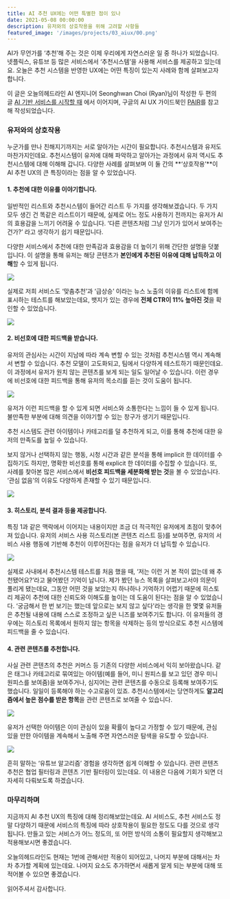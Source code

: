 ```yaml
---
title: AI 추천 UX에는 어떤 특별한 점이 있나 
date: 2021-05-08 00:00:00
description: 유저와의 상호작용을 위해 고려할 사항들
featured_image: '/images/projects/03_aiux/00.png'
---
```


AI가 무언가를 ‘추천’해 주는 것은 이제 우리에게 자연스러운 일 중 하나가 되었습니다. 넷플릭스, 유튜브 등 많은 서비스에서 ‘추천시스템’을 사용해 서비스를 제공하고 있는데요. 오늘은 추천 시스템을 반영한 UX에는 어떤 특징이 있는지 사례와 함께 살펴보고자 합니다.

이 글은 오늘의헤드라인 AI 엔지니어 
Seonghwan Choi (Ryan)님이 작성한 두 편의 글 [AI 기반 서비스를 시작할 때](https://medium.com/oheadline/ai-기반-서비스를-시작할-때-1-c53e4635be6f) 에서 이어지며, 구글의 AI UX 가이드북인 [PAIR](https://pair.withgoogle.com/guidebook)를 참고해 작성되었습니다.

### 유저와의 상호작용

누군가를 만나 친해지기까지는 서로 알아가는 시간이 필요합니다. 추천시스템과 유저도 마찬가지인데요. 추천시스템이 유저에 대해 파악하고 알아가는 과정에서 유저 역시도 추천시스템에 대해 이해해 갑니다. 다양한 사례를 살펴보며 이 둘 간의 **‘상호작용’**이 AI 추천 UX의 큰 특징이라는 점을 알 수 있었습니다.

#### 1. 추천에 대한 이유를 이야기합니다.
일반적인 리스트와 추천시스템이 들어간 리스트 두 가지를 생각해보겠습니다. 두 가지 모두 생긴 건 똑같은 리스트이기 때문에, 실제로 어느 정도 사용하기 전까지는 유저가 AI의 효용감을 느끼기 어려울 수 있습니다. ‘다른 콘텐츠처럼 그냥 인기가 있어서 보여주는 건가?’ 라고 생각하기 쉽기 때문입니다.

다양한 서비스에서 추천에 대한 만족감과 효용감을 더 높이기 위해 간단한 설명을 덧붙입니다. 이 설명을 통해 유저는 해당 콘텐츠가 **본인에게 추천된 이유에 대해 납득하고 이해**할 수 있게 됩니다.

![](/images/projects/03_aiux/01.png)

실제로 저희 서비스도 ‘맞춤추천’과 ‘급상승’ 이라는 뉴스 노출의 이유를 리스트에 함께 표시하는 테스트를 해보았는데요, 뱃지가 있는 경우에 **전체 CTR이 11% 높아진 것**을 확인할 수 있었습니다.

![](/images/projects/03_aiux/02.png)

#### 2. 비선호에 대한 피드백을 받습니다.
유저의 관심사는 시간이 지남에 따라 계속 변할 수 있는 것처럼 추천시스템 역시 계속해서 변할 수 있습니다. 추천 모델이 고도화되고, 팀에서 다양하게 테스트하기 때문인데요. 이 과정에서 유저가 원치 않는 콘텐츠를 보게 되는 일도 일어날 수 있습니다. 이런 경우에 비선호에 대한 피드백을 통해 유저의 목소리를 듣는 것이 도움이 됩니다.

![](/images/projects/03_aiux/03.png)

유저가 이런 피드백을 할 수 있게 되면 서비스와 소통한다는 느낌이 들 수 있게 됩니다. 불만족한 부분에 대해 의견을 이야기할 수 있는 창구가 생기기 때문입니다.

추천 시스템도 관련 아이템이나 카테고리를 덜 추천하게 되고, 이를 통해 추천에 대한 유저의 만족도를 높일 수 있습니다.

보지 않거나 선택하지 않는 행동, 시청 시간과 같은 분석을 통해 implicit 한 데이터를 수집하기도 하지만, 명확한 비선호를 통해 explicit 한 데이터를 수집할 수 있습니다. 또, 사례를 찾아본 많은 서비스에서 **비선호 피드백을 세분화해 받는 것**을 볼 수 있었습니다. ‘관심 없음’의 이유도 다양하게 존재할 수 있기 때문입니다.

![](/images/projects/03_aiux/04.png)

#### 3. 히스토리, 분석 결과 등을 제공합니다.
특징 1과 같은 맥락에서 이어지는 내용이지만 조금 더 적극적인 유저에게 초점이 맞추어져 있습니다. 유저의 서비스 사용 히스토리(본 콘텐츠 리스트 등)를 보여주면, 유저의 서비스 사용 행동에 기반해 추천이 이루어진다는 점을 유저가 더 납득할 수 있습니다.

![](/images/projects/03_aiux/05.png)

실제로 사내에서 추천시스템 테스트를 처음 했을 때, ‘저는 이런 거 본 적이 없는데 왜 추천됐어요?’라고 물어봤던 기억이 납니다. 제가 봤던 뉴스 목록을 살펴보고서야 의문이 풀리게 됐는데요, 그동안 어떤 것을 보았는지 하나하나 기억하기 어렵기 때문에 히스토리 제공이 추천에 대한 신뢰도와 이해도를 높이는 데 도움이 된다는 점을 알 수 있었습니다.
‘궁금해서 한 번 보기는 했는데 앞으로는 보지 않고 싶다'라는 생각을 한 몇몇 유저들은 추천될 내용에 대해 스스로 조정하고 싶은 니즈를 보여주기도 합니다. 이 유저들의 경우에는 히스토리 목록에서 원하지 않는 항목을 삭제하는 등의 방식으로도 추천 시스템에 피드백을 줄 수 있습니다.

#### 4. 관련 콘텐츠를 추천합니다.
사실 관련 콘텐츠의 추천은 커머스 등 기존의 다양한 서비스에서 익히 보아왔습니다. 같은 태그나 카테고리로 묶여있는 아이템(예를 들어, 미니 원피스를 보고 있던 경우 미니 원피스를 보여줌)을 보여주거나, 심지어는 관련 콘텐츠를 수동으로 등록해 보여주기도 했습니다. 일일이 등록해야 하는 수고로움이 있죠.
추천시스템에서는 당연하게도 **알고리즘에서 높은 점수를 받은 항목**을 관련 콘텐츠로 보여줄 수 있습니다.

![](/images/projects/03_aiux/06.png)

유저가 선택한 아이템은 이미 관심이 있을 확률이 높다고 가정할 수 있기 때문에, 관심 있을 만한 아이템을 계속해서 노출해 주면 자연스러운 탐색을 유도할 수 있습니다.

![](/images/projects/03_aiux/07.png)

흔히 말하는 ‘유튜브 알고리즘’ 경험을 생각하면 쉽게 이해할 수 있습니다.
관련 콘텐츠 추천은 협업 필터링과 콘텐츠 기반 필터링이 있는데요. 이 내용은 다음에 기회가 되면 더 자세히 다뤄보도록 하겠습니다.

### 마무리하며

지금까지 AI 추천 UX의 특징에 대해 정리해보았는데요. AI 서비스도, 추천 서비스도 정말 다양하기 때문에 서비스의 특징에 따라 상호작용이 필요한 정도도 다를 것으로 생각됩니다. 만들고 있는 서비스가 어느 정도의, 또 어떤 방식의 소통이 필요할지 생각해보고 적용해보시면 좋겠습니다.

오늘의헤드라인도 현재는 1번에 관해서만 적용이 되어있고, 나머지 부분에 대해서는 차차 추가할 계획에 있는데요. 나머지 요소도 추가하면서 새롭게 알게 되는 부분에 대해 또 적어볼 수 있으면 좋겠습니다.

읽어주셔서 감사합니다.
